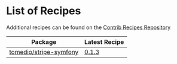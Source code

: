 # List of Recipes

Additional recipes can be found on the [Contrib Recipes Repository](https://github.com/symfony/recipes-contrib/blob/flex/main/RECIPES.md)

| Package | Latest Recipe |
| --- | --- |
| [tomedio/stripe-symfony](https://packagist.org/packages/tomedio/stripe-symfony) | [0.1.3](tomedio/stripe-symfony/0.1.3) |